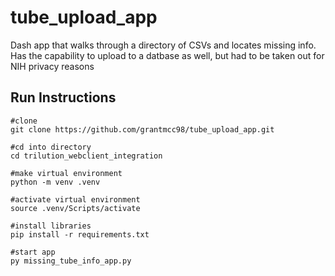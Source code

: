 # tube_upload_app
Dash app that walks through a directory of CSVs and locates missing info. Has the capability to upload to a datbase as well, but had to be taken out for NIH privacy reasons

## Run Instructions
```shell
#clone
git clone https://github.com/grantmcc98/tube_upload_app.git

#cd into directory
cd trilution_webclient_integration

#make virtual environment
python -m venv .venv

#activate virtual environment
source .venv/Scripts/activate

#install libraries
pip install -r requirements.txt

#start app
py missing_tube_info_app.py
```
